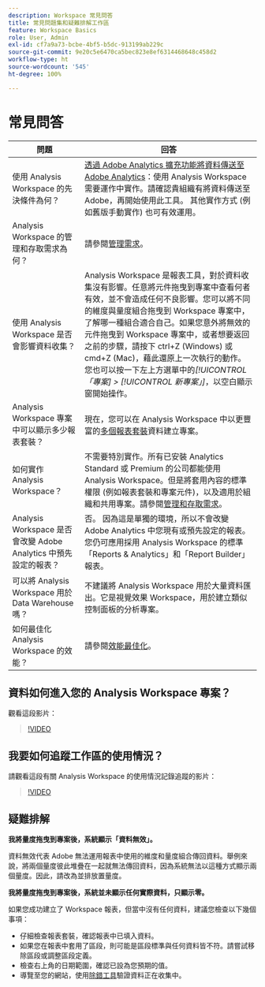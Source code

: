```yaml
---
description: Workspace 常見問答
title: 常見問題集和疑難排解工作區
feature: Workspace Basics
role: User, Admin
exl-id: cf7a9a73-bcbe-4bf5-b5dc-913199ab229c
source-git-commit: 9e20c5e6470ca5bec823e8ef6314468648c458d2
workflow-type: ht
source-wordcount: '545'
ht-degree: 100%

---
```


# 常見問答

| 問題 | 回答 |
|--- |--- |
| 使用 Analysis Workspace 的先決條件為何？ | [透過 Adobe Analytics 擴充功能將資料傳送至 Adobe Analytics](/help/implement/launch/validate-publish-prod.md)：使用 Analysis Workspace 需要運作中實作。請確認貴組織有將資料傳送至 Adobe，再開始使用此工具。 其他實作方式 (例如舊版手動實作) 也可有效運用。 |
| Analysis Workspace 的管理和存取需求為何？ | 請參閱[管理需求](/help/analyze/analysis-workspace/workspace-faq/frequently-asked-questions-analysis-workspace.md)。 |
| 使用 Analysis Workspace 是否會影響資料收集？ | Analysis Workspace 是報表工具，對於資料收集沒有影響。任意將元件拖曳到專案中查看何者有效，並不會造成任何不良影響。您可以將不同的維度與量度組合拖曳到 Workspace 專案中，了解哪一種組合適合自己。如果您意外將無效的元件拖曳到 Workspace 專案中，或者想要返回之前的步驟，請按下 ctrl+Z (Windows) 或 cmd+Z (Mac)，藉此還原上一次執行的動作。您也可以按一下左上方選單中的&#x200B;*[!UICONTROL 「專案] > [!UICONTROL 新專案」]*，以空白顯示窗開始操作。 |
| Analysis Workspace 專案中可以顯示多少報表套裝？ | 現在，您可以在 Analysis Workspace 中以更豐富的[多個報表套裝](https://experienceleague.adobe.com/docs/analytics/analyze/analysis-workspace/build-workspace-project/multiple-report-suites.html?lang=zh-Hant)資料建立專案。 |
| 如何實作 Analysis Workspace？ | 不需要特別實作。所有已安裝 Analytics Standard 或 Premium 的公司都能使用 Analysis Workspace。但是將套用內容的標準權限 (例如報表套裝和專案元件)，以及適用於組織和共用專案。請參閱[管理和存取需求](/help/analyze/analysis-workspace/workspace-faq/frequently-asked-questions-analysis-workspace.md)。 |
| Analysis Workspace 是否會改變 Adobe Analytics 中預先設定的報表？ | 否。 因為這是單獨的環境，所以不會改變 Adobe Analytics 中您現有或預先設定的報表。您仍可應用採用 Analysis Workspace 的標準「Reports &amp; Analytics」和「Report Builder」報表。 |
| 可以將 Analysis Workspace 用於 Data Warehouse 嗎？ | 不建議將 Analysis Workspace 用於大量資料匯出。它是視覺效果 Workspace，用於建立類似控制面板的分析專案。 |
| 如何最佳化 Analysis Workspace 的效能？ | 請參閱[效能最佳化](/help/analyze/analysis-workspace/workspace-faq/optimizing-performance.md)。 |

## 資料如何進入您的 Analysis Workspace 專案？

觀看這段影片：

>[!VIDEO](https://video.tv.adobe.com/v/31072/?quality=12)

## 我要如何追蹤工作區的使用情況？

請觀看這段有關 Analysis Workspace 的使用情況記錄追蹤的影片：

>[!VIDEO](https://video.tv.adobe.com/v/29768/?quality=12)

## 疑難排解

**我將量度拖曳到專案後，系統顯示「資料無效」。**

資料無效代表 Adobe 無法運用報表中使用的維度和量度組合傳回資料。舉例來說，將兩個量度彼此堆疊在一起就無法傳回資料，因為系統無法以這種方式顯示兩個量度。因此，請改為並排放置量度。

**我將量度拖曳到專案後，系統並未顯示任何實際資料，只顯示零。**

如果您成功建立了 Workspace 報表，但當中沒有任何資料，建議您檢查以下幾個事項：

* 仔細檢查報表套裝，確認報表中已填入資料。
* 如果您在報表中套用了區段，則可能是區段標準與任何資料皆不符。請嘗試移除區段或調整區段定義。
* 檢查右上角的日期範圍，確認已設為您預期的值。
* 導覽至您的網站，使用[除錯工具](https://experienceleague.adobe.com/docs/debugger/using/experience-cloud-debugger.html?lang=zh-Hant)驗證資料正在收集中。

